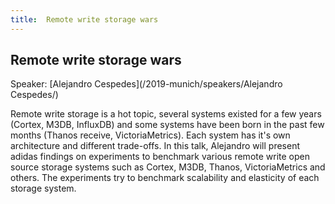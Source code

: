 ```yaml
---
title:  Remote write storage wars
---
```


## Remote write storage wars

Speaker: [Alejandro Cespedes](/2019-munich/speakers/Alejandro Cespedes/)

Remote write storage is a hot topic, several systems existed for a few years (Cortex, M3DB, InfluxDB) and some systems have been born in the past few months (Thanos receive, VictoriaMetrics). Each system has it's own architecture and different trade-offs.  In this talk, Alejandro will present adidas findings on experiments to benchmark various remote write open source storage systems such as Cortex, M3DB, Thanos, VictoriaMetrics and others. The experiments try to benchmark scalability and elasticity of each storage system.

